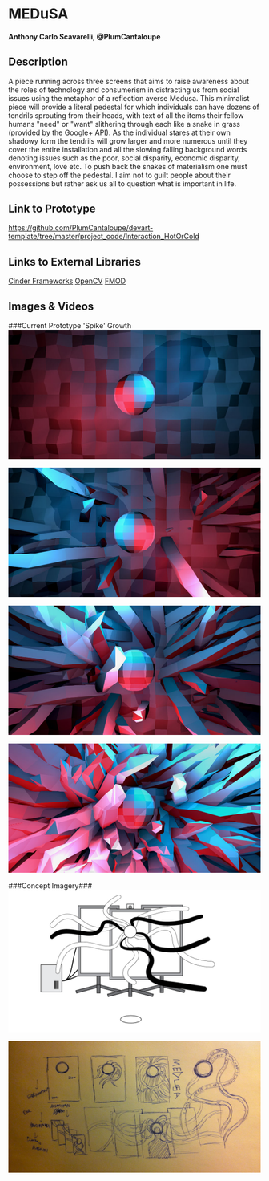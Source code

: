 # MEDuSA #
  
#### Anthony Carlo Scavarelli, @PlumCantaloupe ####

## Description ##
A piece running across three screens that aims to raise awareness about the roles of technology and consumerism in distracting us from social issues using the metaphor of a reflection averse Medusa. This minimalist piece will provide a literal pedestal for which individuals can have dozens of tendrils sprouting from their heads, with text of all the items their fellow humans "need" or "want" slithering through each like a snake in grass (provided by the Google+ API). As the individual stares at their own shadowy form the tendrils will grow larger and more numerous until they cover the entire installation and all the slowing falling background words denoting issues such as the poor, social disparity, economic disparity, environment, love etc. To push back the snakes of materialism one must choose to step off the pedestal. I aim not to guilt people about their possessions but rather ask us all to question what is important in life.

## Link to Prototype ##
https://github.com/PlumCantaloupe/devart-template/tree/master/project_code/Interaction_HotOrCold

## Links to External Libraries ##
[Cinder Frameworks](http://libcinder.org/ "Cinder Frameworks")
[OpenCV](http://opencv.org/ "OpenCV")
[FMOD](http://www.fmod.org/ "FMOD")

## Images & Videos ##
###Current Prototype 'Spike' Growth
![Spike Growth 1](/project_images/DeferredRenderer_1.jpg?raw=true "Spike Growth 1")

![Spike Growth 2](/project_images/DeferredRenderer_2.jpg?raw=true "Spike Growth 2")

![Spike Growth 3](/project_images/DeferredRenderer_3.jpg?raw=true "Spike Growth 3")

![Spike Growth 4](/project_images/DeferredRenderer_4.jpg?raw=true "Spike Growth 4")

###Concept Imagery###
![What I want the experience to feel like](/project_images/ConceptImage_2.jpg?raw=true "What I want the experience to feel like")

![First Rough Sketch of MedUsa](/project_images/Sketch_1.jpg?raw=true "First Rough Sketch of MedUsa")
